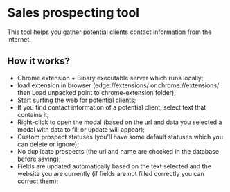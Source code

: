 # Sales prospecting tool 

This tool helps you gather potential clients contact information from the internet.


## How it works?

- Chrome extension + Binary executable server which runs locally;
- load extension in browser (edge://extensions/ or chrome://extensions/ then Load unpacked point to chrome-extension folder);
- Start surfing the web for potential clients;
- If you find contact information of a potential client, select text that contains it;
- Right-click to open the modal (based on the url and data you selected a modal with data to fill or update will appear);
- Custom prospect statuses (you'll have some default statuses which you can delete or ignore);
- No duplicate prospects (the url and name are checked in the database before saving);
- Fields are updated automatically based on the text selected and the website you are currently (if fields are not filled correctly you can correct them);









